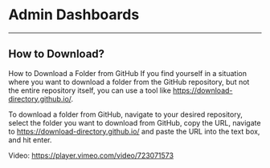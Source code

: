# Admin Dashboards

---
## How to Download?
How to Download a Folder from GitHub If you find yourself in a situation where you want to download a folder from the GitHub repository, but not the entire repository itself, you can use a tool like https://download-directory.github.io/.

To download a folder from GitHub, navigate to your desired repository, select the folder you want to download from GitHub, copy the URL, navigate to https://download-directory.github.io/ and paste the URL into the text box, and hit enter.

Video: https://player.vimeo.com/video/723071573

